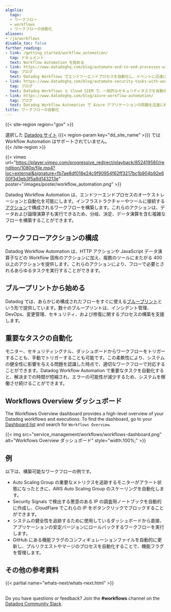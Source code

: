 ```yaml
---
algolia:
  tags:
  - ワークフロー
  - workflows
  - ワークフローの自動化
aliases:
- /ja/workflows
disable_toc: false
further_reading:
- link: /getting_started/workflow_automation/
  tag: ドキュメント
  text: Workflow Automation を始める
- link: https://www.datadoghq.com/blog/automate-end-to-end-processes-with-datadog-workflows/
  tag: ブログ
  text: Datadog Workflows でエンドツーエンドプロセスを自動化し、イベントに迅速に対応する
- link: https://www.datadoghq.com/blog/automate-security-tasks-with-workflows-and-cloud-siem/
  tag: ブログ
  text: Datadog Workflows と Cloud SIEM で、一般的なセキュリティタスクを自動化し、脅威の先を行く
- link: https://www.datadoghq.com/blog/azure-workflow-automation/
  tag: ブログ
  text: Datadog Workflow Automation で Azure アプリケーションの問題を迅速に修復する
title: ワークフローの自動化
---
```


{{< site-region region="gov" >}}
<div class="alert alert-warning">選択した <a href="/getting_started/site">Datadog サイト</a> ({{< region-param key="dd_site_name" >}}) では Workflow Automation はサポートされていません。</div>
{{< /site-region >}}

{{< vimeo url="https://player.vimeo.com/progressive_redirect/playback/852419580/rendition/1080p/file.mp4?loc=external&signature=fb7ae8df018e24c9f90954f62ff3217bc1b904b92e600f3d3eb3f5a9d143213e" poster="/images/poster/workflow_automation.png" >}}

Datadog Workflow Automation は、エンドツーエンドプロセスのオーケストレーションと自動化を可能にします。インフラストラクチャーやツールに接続する[アクション][1]で構成されるワークフローを構築します。これらのアクションは、データおよび論理演算子も実行できるため、分岐、決定、データ演算を含む複雑なフローを構築することができます。

## ワークフローアクションの構成

Datadog Workflow Automation は、HTTP アクションや JavaScript データ演算子などの Workflow 固有のアクションに加え、複数のツールにまたがる 400 以上のアクションを提供します。これらのアクションにより、フローで必要とされるあらゆるタスクを実行することができます。

## ブループリントから始める

Datadog では、あらかじめ構成されたフローをすぐに使える[ブループリント][2]という形で提供しています。数十のブループリントは、インシデント管理、DevOps、変更管理、セキュリティ、および修復に関するプロセスの構築を支援します。

## 重要なタスクの自動化

モニター、セキュリティシグナル、ダッシュボードからワークフローをトリガーすることも、手動でトリガーすることも可能です。この柔軟性により、システムの健全性に影響を与える問題を認識した時点で、適切なワークフローで対応することができます。Datadog Workflow Automation で重要なタスクを自動化すると、解決までの時間が短縮され、エラーの可能性が減少するため、システムを稼働させ続けることができます。

## Workflows Overview ダッシュボード

The Workflows Overview dashboard provides a high-level overview of your Datadog workflows and executions. To find the dashboard, go to your [Dashboard list][3] and search for `Workflows Overview`.

{{< img src="service_management/workflows/workflows-dashboard.png" alt="Workflows Overview ダッシュボード" style="width:100%;" >}}

## 例

以下は、構築可能なワークフローの例です。
- Auto Scaling Group の重要なメトリクスを追跡するモニターがアラート状態になったときに、AWS Auto Scaling Group のスケーリングを自動化します。
- Security Signals で検出する悪意のある IP の調査用ノートブックを自動的に作成し、CloudFlare でこれらの IP をボタンクリックでブロックすることができます。
- システムの健全性を追跡するために使用しているダッシュボードから直接、アプリケーションの安定バージョンにロールバックするワークフローを実行します。
- GitHub にある機能フラグのコンフィギュレーションファイルを自動的に更新し、プルリクエストやマージのプロセスを自動化することで、機能フラグを管理します。

## その他の参考資料

{{< partial name="whats-next/whats-next.html" >}}

<br>Do you have questions or feedback? Join the **#workflows** channel on the [Datadog Community Slack][4].

[1]: /ja/service_management/workflows/actions_catalog/
[2]: /ja/workflows/build/#build-a-workflow-from-a-blueprint
[3]: https://app.datadoghq.com/dashboard/lists
[4]: https://datadoghq.slack.com/

